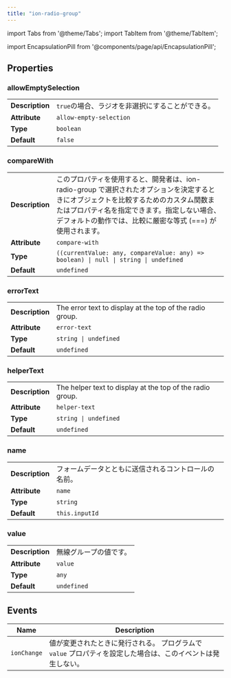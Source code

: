 ```yaml
---
title: "ion-radio-group"
---
```

import Tabs from '@theme/Tabs';
import TabItem from '@theme/TabItem';

<head>
  <title>ion-radio-group | Radio Button Group Usage for Ionic Apps</title>
  <meta name="description" content="A radio group is a group of radio buttons. Radio groups allow a user to select at most one radio button from a set. Learn more about ion-radio-group usage." />
</head>

import EncapsulationPill from '@components/page/api/EncapsulationPill';




  
## Properties


### allowEmptySelection

| | |
| --- | --- |
| **Description** | `true`の場合、ラジオを非選択にすることができる。 |
| **Attribute** | `allow-empty-selection` |
| **Type** | `boolean` |
| **Default** | `false` |



### compareWith

| | |
| --- | --- |
| **Description** | このプロパティを使用すると、開発者は、ion-radio-group で選択されたオプションを決定するときにオブジェクトを比較するためのカスタム関数またはプロパティ名を指定できます。指定しない場合、デフォルトの動作では、比較に厳密な等式 (===) が使用されます。 |
| **Attribute** | `compare-with` |
| **Type** | `((currentValue: any, compareValue: any) => boolean) \| null \| string \| undefined` |
| **Default** | `undefined` |



### errorText

| | |
| --- | --- |
| **Description** | The error text to display at the top of the radio group. |
| **Attribute** | `error-text` |
| **Type** | `string \| undefined` |
| **Default** | `undefined` |



### helperText

| | |
| --- | --- |
| **Description** | The helper text to display at the top of the radio group. |
| **Attribute** | `helper-text` |
| **Type** | `string \| undefined` |
| **Default** | `undefined` |



### name

| | |
| --- | --- |
| **Description** | フォームデータとともに送信されるコントロールの名前。 |
| **Attribute** | `name` |
| **Type** | `string` |
| **Default** | `this.inputId` |



### value

| | |
| --- | --- |
| **Description** | 無線グループの値です。 |
| **Attribute** | `value` |
| **Type** | `any` |
| **Default** | `undefined` |



## Events

| Name | Description |
| --- | --- |
| `ionChange` | 値が変更されたときに発行される。  プログラムで `value` プロパティを設定した場合は、このイベントは発生しない。 |

